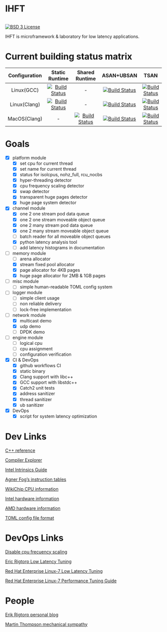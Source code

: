 # IHFT

<span style="display: inline-block;">

[![BSD 3 License](https://img.shields.io/badge/license-MIT-blue.svg)](https://github.com/proydakov/ihft/blob/master/LICENSE)
</span>

IHFT is microframework & laboratory for low latency applications.

# Current building status matrix

| Configuration | Static Runtime | Shared Runtime | ASAN+UBSAN | TSAN |
| :---: | :---: | :---: | :--: | :--: |
| Linux(GCC) | [![Build Status](https://img.shields.io/github/workflow/status/proydakov/ihft/linux-gcc-x64)](https://github.com/proydakov/ihft/actions?query=workflow%3Alinux-gcc-x64) | - | [![Build Status](https://img.shields.io/github/workflow/status/proydakov/ihft/linux-gcc-x64-asan-ubsan)](https://github.com/proydakov/ihft/actions?query=workflow%3Alinux-gcc-x64-asan-ubsan) | [![Build Status](https://img.shields.io/github/workflow/status/proydakov/ihft/linux-gcc-x64-tsan)](https://github.com/proydakov/ihft/actions?query=workflow%3Alinux-gcc-x64-tsan) |
| Linux(Clang) | [![Build Status](https://img.shields.io/github/workflow/status/proydakov/ihft/linux-clang-x64)](https://github.com/proydakov/ihft/actions?query=workflow%3Alinux-clang-x64) | - | [![Build Status](https://img.shields.io/github/workflow/status/proydakov/ihft/linux-clang-x64-asan-ubsan)](https://github.com/proydakov/ihft/actions?query=workflow%3Alinux-clang-x64-asan-ubsan) | [![Build Status](https://img.shields.io/github/workflow/status/proydakov/ihft/linux-clang-x64-tsan)](https://github.com/proydakov/ihft/actions?query=workflow%3Alinux-clang-x64-tsan) |
| MacOS(Clang) | - | [![Build Status](https://img.shields.io/github/workflow/status/proydakov/ihft/macos-x64)](https://github.com/proydakov/ihft/actions?query=workflow%3Amacos-x64) | [![Build Status](https://img.shields.io/github/workflow/status/proydakov/ihft/macos-x64-asan-ubsan)](https://github.com/proydakov/ihft/actions?query=workflow%3Amacos-x64-asan-ubsan) | [![Build Status](https://img.shields.io/github/workflow/status/proydakov/ihft/macos-x64-tsan)](https://github.com/proydakov/ihft/actions?query=workflow%3Amacos-x64-tsan) |

# Goals

- [x] platform module
  - [x] set cpu for current thread
  - [x] set name for current thread
  - [x] status for isolcpus, nohz_full, rcu_nocbs
  - [x] hyper-threading detector
  - [x] cpu frequency scaling detector
  - [x] swap detector
  - [x] transparent huge pages detector
  - [x] huge page system detector
- [x] channel module
  - [x] one 2 one stream pod data queue
  - [x] one 2 one stream moveable object queue
  - [x] one 2 many stream pod data queue
  - [x] one 2 many stream moveable object queue
  - [ ] batch reader for all moveable object queues
  - [x] python latency analysis tool
  - [ ] add latency histograms in documentation
- [ ] memory module
  - [ ] arena allocator
  - [x] stream fixed pool allocator
  - [x] page allocator for 4KB pages
  - [x] huge page allocator for 2MB & 1GB pages
- [ ] misc module
  - [ ] simple human-readable TOML config system
- [ ] logger module
  - [ ] simple client usage
  - [ ] non reliable delivery
  - [ ] lock-free implementation
- [ ] network module
  - [x] multicast demo
  - [x] udp demo
  - [ ] DPDK demo
- [ ] engine module
  - [ ] logical cpu
  - [ ] cpu assignment
  - [ ] configuration verification
- [x] CI & DevOps
  - [x] github workflows CI
  - [x] static binary
  - [x] Clang support with libc++
  - [x] GCC support with libstdc++
  - [x] Catch2 unit tests
  - [x] address sanitizer
  - [x] thread sanitizer
  - [x] ub sanitizer
- [x] DevOps
  - [x] script for system latency optimization

# Dev Links

[C++ reference](https://en.cppreference.com/w/)

[Compiler Explorer](https://godbolt.org)

[Intel Intrinsics Guide](https://software.intel.com/sites/landingpage/IntrinsicsGuide/)

[Agner Fog’s instruction tables](https://agner.org/optimize/instruction_tables.pdf)

[WikiChip CPU information](https://en.wikichip.org/wiki/WikiChip:welcome)

[Intel hardware information](https://ark.intel.com)

[AMD hardware information](https://www.amd.com/ru/products/epyc-server)

[TOML config file format](https://toml.io/en/)

# DevOps Links

[Disable cpu frecuency scaling](https://nixcp.com/disable-cpu-frecuency-scaling/)

[Eric Rigtorp Low Latency Tuning](https://rigtorp.se/low-latency-guide/)

[Red Hat Enterprise Linux-7 Low Latency Tuning](https://access.redhat.com/sites/default/files/attachments/201501-perf-brief-low-latency-tuning-rhel7-v2.1.pdf)

[Red Hat Enterprise Linux-7 Performance Tuning Guide](https://access.redhat.com/documentation/en-us/red_hat_enterprise_linux/7/pdf/performance_tuning_guide/Red_Hat_Enterprise_Linux-7-Performance_Tuning_Guide-en-US.pdf)

# People

[Erik Rigtorp personal blog](https://rigtorp.se)

[Martin Thompson mechanical sympathy](https://mechanical-sympathy.blogspot.com)
